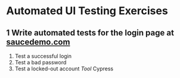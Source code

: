 # Automated UI Testing Exercises
## 1 Write automated tests for the login page at [saucedemo.com](saucedemo.com)
   1. Test a successful login
   2. Test a bad password
   3. Test a locked-out account
*Tool*
Cypress
  
